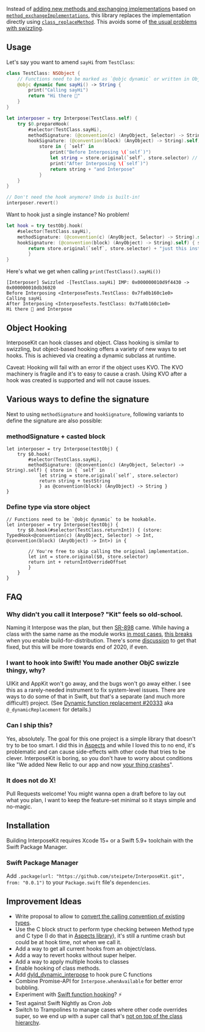 Instead of [adding new methods and exchanging implementations](https://nshipster.com/method-swizzling/) based on [`method_exchangeImplementations`](https://developer.apple.com/documentation/objectivec/1418769-method_exchangeimplementations), this library replaces the implementation directly using [`class_replaceMethod`](https://developer.apple.com/documentation/objectivec/1418677-class_replacemethod). This avoids some of [the usual problems with swizzling](https://pspdfkit.com/blog/2019/swizzling-in-swift/).

## Usage

Let's say you want to amend `sayHi` from `TestClass`:

```swift
class TestClass: NSObject {
    // Functions need to be marked as `@objc dynamic` or written in Objective-C.
    @objc dynamic func sayHi() -> String {
        print("Calling sayHi")
        return "Hi there 👋"
    }
}

let interposer = try Interpose(TestClass.self) {
    try $0.prepareHook(
        #selector(TestClass.sayHi),
        methodSignature: (@convention(c) (AnyObject, Selector) -> String).self,
        hookSignature: (@convention(block) (AnyObject) -> String).self) {
            store in { `self` in
                print("Before Interposing \(`self`)")
                let string = store.original(`self`, store.selector) // free to skip
                print("After Interposing \(`self`)")
                return string + "and Interpose"
            }
    }
}

// Don't need the hook anymore? Undo is built-in!
interposer.revert()
```

Want to hook just a single instance? No problem!

```swift
let hook = try testObj.hook(
    #selector(TestClass.sayHi),
    methodSignature: (@convention(c) (AnyObject, Selector) -> String).self,
    hookSignature: (@convention(block) (AnyObject) -> String).self) { store in { `self` in
        return store.original(`self`, store.selector) + "just this instance"
        }
}
```

Here's what we get when calling `print(TestClass().sayHi())`
```
[Interposer] Swizzled -[TestClass.sayHi] IMP: 0x000000010d9f4430 -> 0x000000010db36020
Before Interposing <InterposeTests.TestClass: 0x7fa0b160c1e0>
Calling sayHi
After Interposing <InterposeTests.TestClass: 0x7fa0b160c1e0>
Hi there 👋 and Interpose
``` 

## Object Hooking

InterposeKit can hook classes and object. Class hooking is similar to swizzling, but object-based hooking offers a variety of new ways to set hooks. This is achieved via creating a dynamic subclass at runtime. 

Caveat: Hooking will fail with an error if the object uses KVO. The KVO machinery is fragile and it's to easy to cause a crash. Using KVO after a hook was created is supported and will not cause issues.

## Various ways to define the signature

Next to using  `methodSignature` and `hookSignature`, following variants to define the signature are also possible:

### methodSignature + casted block
```
let interposer = try Interpose(testObj) {
    try $0.hook(
        #selector(TestClass.sayHi),
        methodSignature: (@convention(c) (AnyObject, Selector) -> String).self) { store in { `self` in
            let string = store.original(`self`, store.selector)
            return string + testString
            } as @convention(block) (AnyObject) -> String }
}
```

### Define type via store object
```
// Functions need to be `@objc dynamic` to be hookable.
let interposer = try Interpose(testObj) {
    try $0.hook(#selector(TestClass.returnInt)) { (store: TypedHook<@convention(c) (AnyObject, Selector) -> Int, @convention(block) (AnyObject) -> Int>) in {

        // You're free to skip calling the original implementation.
        let int = store.original($0, store.selector)
        return int + returnIntOverrideOffset
        }
    }
}
```

## FAQ

### Why didn't you call it Interpose? "Kit" feels so old-school.
Naming it Interpose was the plan, but then [SR-898](https://bugs.swift.org/browse/SR-898) came. While having a class with the same name as the module works [in most cases](https://forums.swift.org/t/frameworkname-is-not-a-member-type-of-frameworkname-errors-inside-swiftinterface/28962), [this breaks](https://twitter.com/BalestraPatrick/status/1260928023357878273) when you enable build-for-distribution. There's some [discussion](https://forums.swift.org/t/pitch-fully-qualified-name-syntax/28482/81) to get that fixed, but this will be more towards end of 2020, if even.

### I want to hook into Swift! You made another ObjC swizzle thingy, why?
UIKit and AppKit won't go away, and the bugs won't go away either. I see this as a rarely-needed instrument to fix system-level issues. There are ways to do some of that in Swift, but that's a separate (and much more difficult!) project. (See [Dynamic function replacement #20333](https://github.com/apple/swift/pull/20333) aka `@_dynamicReplacement` for details.)

### Can I ship this?
Yes, absolutely. The goal for this one project is a simple library that doesn't try to be too smart. I did this in [Aspects](https://github.com/steipete/Aspects) and while I loved this to no end, it's problematic and can cause side-effects with other code that tries to be clever. InterposeKit is boring, so you don't have to worry about conditions like "We added New Relic to our app and now [your thing crashes](https://github.com/steipete/Aspects/issues/21)".

### It does not do X!
Pull Requests welcome! You might wanna open a draft before to lay out what you plan, I want to keep the feature-set minimal so it stays simple and no-magic.

## Installation

Building InterposeKit requires Xcode 15+ or a Swift 5.9+ toolchain with the Swift Package Manager.

### Swift Package Manager

Add `.package(url: "https://github.com/steipete/InterposeKit.git", from: "0.0.1")` to your
`Package.swift` file's `dependencies`.

## Improvement Ideas

- Write proposal to allow to [convert the calling convention of existing types](https://twitter.com/steipete/status/1266799174563041282?s=21).
- Use the C block struct to perform type checking between Method type and C type (I do that in  [Aspects library](https://github.com/steipete/Aspects)), it's still a runtime crash but could be at hook time, not when we call it.
- Add a way to get all current hooks from an object/class.
- Add a way to revert hooks without super helper.
- Add a way to apply multiple hooks to classes
- Enable hooking of class methods.
- Add [dyld_dynamic_interpose](https://twitter.com/steipete/status/1258482647933870080) to hook pure C functions
- Combine Promise-API for `Interpose.whenAvailable` for better error bubbling.
- Experiment with [Swift function hooking](https://github.com/rodionovd/SWRoute/wiki/Function-hooking-in-Swift)? ⚡️
- Test against Swift Nightly as Cron Job
- Switch to Trampolines to manage cases where other code overrides super, so we end up with a super call that's [not on top of the class hierarchy](https://github.com/steipete/InterposeKit/pull/15#discussion_r439871752).
